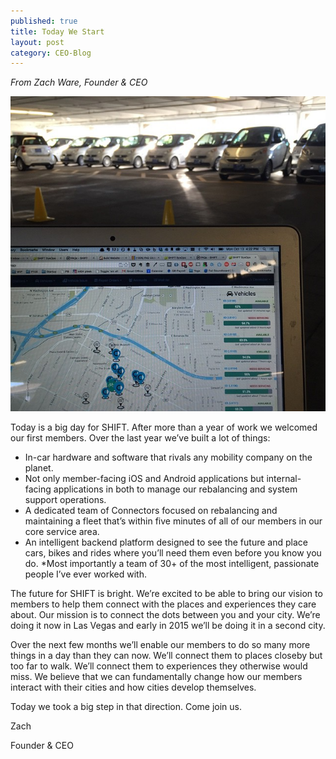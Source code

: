 ```yaml
---
published: true
title: Today We Start
layout: post
category: CEO-Blog
---
```

*From Zach Ware, Founder & CEO*

<img src="/public/images/10606580_10102181417443869_2684316998095785602_n.jpg" width="600" />

Today is a big day for SHIFT. After more than a year of work we welcomed our first members. Over the last year we’ve built a lot of things:

* In-car hardware and software that rivals any mobility company on the planet.
* Not only member-facing iOS and Android applications but internal-facing applications in both to manage our rebalancing and system support operations.
* A dedicated team of Connectors focused on rebalancing and maintaining a fleet that’s within five minutes of all of our members in our core service area.
* An intelligent backend platform designed to see the future and place cars, bikes and rides where you’ll need them even before you know you do.
*Most importantly a team of 30+ of the most intelligent, passionate people I’ve ever worked with.

The future for SHIFT is bright. We’re excited to be able to bring our vision to members to help them connect with the places and experiences they care about. Our mission is to connect the dots between you and your city. We’re doing it now in Las Vegas and early in 2015 we’ll be doing it in a second city.

Over the next few months we’ll enable our members to do so many more things in a day than they can now. We’ll connect them to places closeby but too far to walk. We’ll connect them to experiences they otherwise would miss. We believe that we can fundamentally change how our members interact with their cities and how cities develop themselves.

Today we took a big step in that direction. Come join us. 

Zach

Founder & CEO